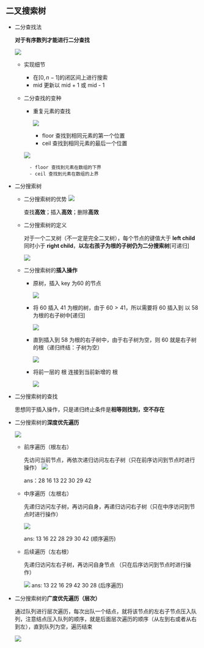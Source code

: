## 二叉搜索树

- 二分查找法

	**对于有序数列才能进行二分查找**
    
    ![](./img/37.png)
    
    - 实现细节

		- 在$[0,n-1]$的闭区间上进行搜索
		- mid 更新以 mid + 1 或 mid - 1
    
    - 二分查找的变种 
    
    	- 重复元素的查找

			![](./img/38.png)
            
            - floor 查找到相同元素的第一个位置
            - ceil 查找到相同元素的最后一个位置
			
		![](./img/39.png)
        
        	- floor 查找到元素在数组的下界
        	- ceil 查找到元素在数组的上界	 
		
- 二分搜索树

	- 二分搜索树的优势
		![](./img/40.png)
        
        查找**高效**；插入**高效**；删除**高效**
        
    - 二分搜索树的定义

		对于一个二叉树（不一定是完全二叉树），每个节点的键值大于 **left child**同时小于 **right child**，**以左右孩子为根的子树仍为二分搜索树**[可递归]
        
        ![](./img/41.png)
        
  - 二分搜索树的**插入操作**

	- 原树，插入 key 为60 的节点

		![](./img/42.png)
    
    - 将 $60$ 插入 $41$ 为根的树，由于 $60 > 41$，所以需要将 $60$ 插入到 以 $58$ 为根的右子树中[递归]

		![](./img/43.png)
        
    - 直到插入到 $58$ 为根的右子树中，由于右子树为空，则 $60$ 就是右子树的根（递归终结：子树为空）

		![](./img/44.png)
        
    - 将前一层的 根 连接到当前新增的 根

		![](./img/45.png)

 - 二分搜索树的查找

	思想同于插入操作，只是递归终止条件是**相等则找到，空不存在**
    
 - 二分搜索树的**深度优先遍历**

	![](./img/46.png)

	- 前序遍历（根左右）

		先访问当前节点，再依次递归访问左右子树（只在前序访问到节点时进行操作）
        ![](./img/47.png)
        
        ans：28  16  13  22  30  29  42
    - 中序遍历（左根右）

		先递归访问左子树，再访问自身，再递归访问右子树（只在中序访问到节点时进行操作）
        
        ![](./img/48.png)
        
        ans: 13 16 22 28 29 30 42 (顺序遍历)
    - 后续遍历（左右根）

		先递归访问左右子树，再访问自身节点 （只在后序访问到节点时进行操作）
        
        ![](./img/49.png)
        ans: 13 22 16 29 42 30 28 (后序遍历)
        
  - 二分搜索树的**广度优先遍历（层次）**

	通过队列进行层次遍历，每次出队一个结点，就将该节点的左右子节点压入队列，注意结点压入队列的顺序，就是后面层次遍历的顺序（从左到右或者从右到左），直到队列为空，遍历结束
    
    ![](./img/50.png)